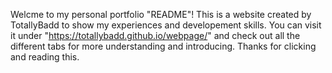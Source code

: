 Welcme to my personal portfolio "README"!
This is a website created by TotallyBadd to show my experiences and developement skills. 
You can visit it under "https://totallybadd.github.io/webpage/" and check out all the different tabs for more understanding and introducing.
Thanks for clicking and reading this.
